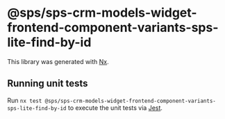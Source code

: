 # @sps/sps-crm-models-widget-frontend-component-variants-sps-lite-find-by-id

This library was generated with [Nx](https://nx.dev).

## Running unit tests

Run `nx test @sps/sps-crm-models-widget-frontend-component-variants-sps-lite-find-by-id` to execute the unit tests via [Jest](https://jestjs.io).
